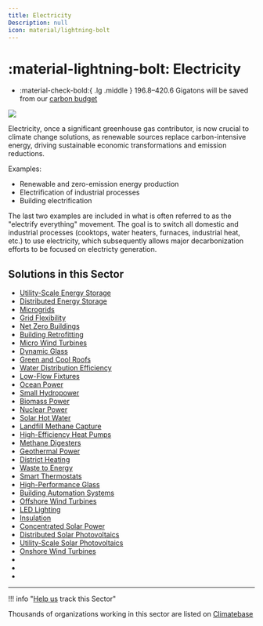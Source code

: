 ```yaml
---
title: Electricity
Description: null
icon: material/lightning-bolt
---
```

# :material-lightning-bolt:  Electricity

<div class="grid cards" markdown>

* :material-check-bold:{ .lg .middle } 196.8–420.6 Gigatons will be saved from our [carbon budget](../glossary/#carbon-budget)

</div>

![](/img/electricity.png)

Electricity, once a significant greenhouse gas contributor, is now crucial to climate change solutions, as renewable sources replace carbon-intensive energy, driving sustainable economic transformations and emission reductions.

Examples:

* Renewable and zero-emission energy production
* Electrification of industrial processes
* Building electrification

The last two examples are included in what is often referred to as the "electrify everything" movement.  The goal is to switch all domestic and industrial processes (cooktops, water heaters, furnaces, industrial heat, etc.) to use electricity, which subsequently allows major decarbonization efforts to be focused on electricty generation.

## Solutions in this Sector

* [Utility-Scale Energy Storage](../solution-utility-scale-energy-storage)
* [Distributed Energy Storage](../solution-distributed-energy-storage)
* [Microgrids](../solution-microgrids)
* [Grid Flexibility](../solution-grid-flexibility)
* [Net Zero Buildings](../solution-net-zero-buildings)
* [Building Retrofitting](../solution-building-retrofitting)
* [Micro Wind Turbines](../solution-micro-wind-turbines)
* [Dynamic Glass](../solution-dynamic-glass)
* [Green and Cool Roofs](../solution-green-and-cool-roofs)
* [Water Distribution Efficiency](../solution-water-distribution-efficiency)
* [Low-Flow Fixtures](../solution-low-flow-fixtures)
* [Ocean Power](../solution-ocean-power)
* [Small Hydropower](../solution-small-hydropower)
* [Biomass Power](../solution-biomass-power)
* [Nuclear Power](../solution-nuclear-power)
* [Solar Hot Water](../solution-solar-hot-water)
* [Landfill Methane Capture](../solution-landfill-methane-capture)
* [High-Efficiency Heat Pumps](../solution-high-efficiency-heat-pumps)
* [Methane Digesters](../solution-methane-digesters)
* [Geothermal Power](../solution-geothermal-power)
* [District Heating](../solution-district-heating)
* [Waste to Energy](../solution-waste-to-energy)
* [Smart Thermostats](../solution-smart-thermostats)
* [High-Performance Glass](../solution-high-performance-glass)
* [Building Automation Systems](../solution-building-automation-systems)
* [Offshore Wind Turbines](../solution-offshore-wind-turbines)
* [LED Lighting](../solution-led-lighting)
* [Insulation](../solution-insulation)
* [Concentrated Solar Power](../solution-concentrated-solar-power)
* [Distributed Solar Photovoltaics](../solution-distributed-solar-photovoltaics)
* [Utility-Scale Solar Photovoltaics](../solution-utility-scale-solar-photovoltaics)
* [Onshore Wind Turbines](../solution-onshore-wind-turbines)
*
*
*

- - -

!!! info "[Help us](../../contribute) track this Sector"

Thousands of organizations working in this sector are listed on [Climatebase](https://climatebase.org/organizations)